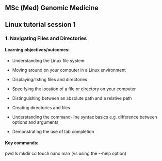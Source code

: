 ## MSc (Med) Genomic Medicine

## Linux tutorial session 1

### 1. Navigating Files and Directories 

#### Learning objectives/outcomes: 
- Understanding the Linux file system

- Moving around on your computer in a Linux environment

- Displaying/listing files and directories

- Specifying the location of a file or directory on your computer

- Distinguishing between an absolute path and a relative path

- Creating directories and files

- Understanding the command-line syntax basics e.g. difference between options and arguments

- Demonstrating the use of tab completion

#### Key commands:
pwd
ls
mkdir
cd
touch
nano
man (vs using the --help option)


